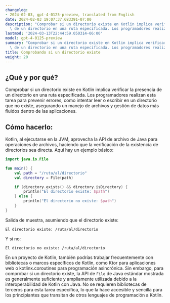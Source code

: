 ```yaml
---
changelog:
- 2024-02-03, gpt-4-0125-preview, translated from English
date: 2024-02-03 19:07:37.683391-07:00
description: "Comprobar si un directorio existe en Kotlin implica verificar la presencia\
  \ de un directorio en una ruta especificada. Los programadores realizan esta\u2026"
lastmod: '2024-03-13T22:44:59.050314-06:00'
model: gpt-4-0125-preview
summary: "Comprobar si un directorio existe en Kotlin implica verificar la presencia\
  \ de un directorio en una ruta especificada. Los programadores realizan esta\u2026"
title: Comprobando si un directorio existe
weight: 20
---
```


## ¿Qué y por qué?
Comprobar si un directorio existe en Kotlin implica verificar la presencia de un directorio en una ruta especificada. Los programadores realizan esta tarea para prevenir errores, como intentar leer o escribir en un directorio que no existe, asegurando un manejo de archivos y gestión de datos más fluidos dentro de las aplicaciones.

## Cómo hacerlo:
Kotlin, al ejecutarse en la JVM, aprovecha la API de archivo de Java para operaciones de archivos, haciendo que la verificación de la existencia de directorios sea directa. Aquí hay un ejemplo básico:

```kotlin
import java.io.File

fun main() {
    val path = "/ruta/al/directorio"
    val directory = File(path)

    if (directory.exists() && directory.isDirectory) {
        println("El directorio existe: $path")
    } else {
        println("El directorio no existe: $path")
    }
}
```
Salida de muestra, asumiendo que el directorio existe:
```
El directorio existe: /ruta/al/directorio
```
Y si no:
```
El directorio no existe: /ruta/al/directorio
```

En un proyecto de Kotlin, también podrías trabajar frecuentemente con bibliotecas o marcos específicos de Kotlin, como Ktor para aplicaciones web o kotlinx.coroutines para programación asincrónica. Sin embargo, para comprobar si un directorio existe, la API de `File` de Java estándar mostrada es generalmente suficiente y ampliamente utilizada debido a la interoperabilidad de Kotlin con Java. No se requieren bibliotecas de terceros para esta tarea específica, lo que la hace accesible y sencilla para los principiantes que transitan de otros lenguajes de programación a Kotlin.
